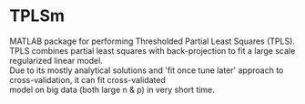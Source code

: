 # TPLSm

MATLAB package for performing Thresholded Partial Least Squares (TPLS).  
TPLS combines partial least squares with back-projection to fit a large scale regularized linear model.  
Due to its mostly analytical solutions and 'fit once tune later' approach to cross-validation, it can fit cross-validated  
model on big data (both large n & p) in very short time.  